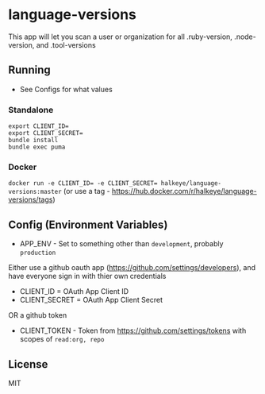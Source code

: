 # language-versions

This app will let you scan a user or organization for all .ruby-version, .node-version, and .tool-versions

## Running

* See Configs for what values

### Standalone

```
export CLIENT_ID=
export CLIENT_SECRET=
bundle install
bundle exec puma
```

### Docker

`docker run -e CLIENT_ID= -e CLIENT_SECRET= halkeye/language-versions:master` (or use a tag - https://hub.docker.com/r/halkeye/language-versions/tags)

## Config (Environment Variables)

* APP_ENV - Set to something other than `development`, probably `production`

Either use a github oauth app (https://github.com/settings/developers), and have everyone sign in with thier own credentials

* CLIENT_ID = OAuth App Client ID
* CLIENT_SECRET = OAuth App Client Secret

OR a github token

* CLIENT_TOKEN - Token from https://github.com/settings/tokens with scopes of `read:org, repo`

## License

MIT

